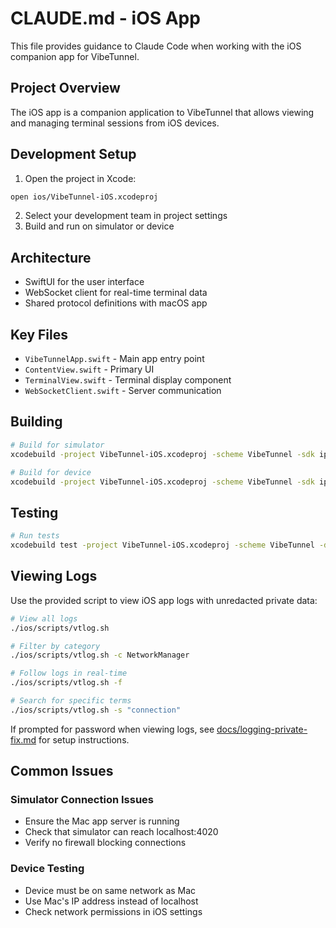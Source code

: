 # CLAUDE.md - iOS App

This file provides guidance to Claude Code when working with the iOS companion app for VibeTunnel.

## Project Overview

The iOS app is a companion application to VibeTunnel that allows viewing and managing terminal sessions from iOS devices.

## Development Setup

1. Open the project in Xcode:
```bash
open ios/VibeTunnel-iOS.xcodeproj
```

2. Select your development team in project settings
3. Build and run on simulator or device

## Architecture

- SwiftUI for the user interface
- WebSocket client for real-time terminal data
- Shared protocol definitions with macOS app

## Key Files

- `VibeTunnelApp.swift` - Main app entry point
- `ContentView.swift` - Primary UI
- `TerminalView.swift` - Terminal display component
- `WebSocketClient.swift` - Server communication

## Building

```bash
# Build for simulator
xcodebuild -project VibeTunnel-iOS.xcodeproj -scheme VibeTunnel -sdk iphonesimulator

# Build for device
xcodebuild -project VibeTunnel-iOS.xcodeproj -scheme VibeTunnel -sdk iphoneos
```

## Testing

```bash
# Run tests
xcodebuild test -project VibeTunnel-iOS.xcodeproj -scheme VibeTunnel -destination 'platform=iOS Simulator,name=iPhone 15'
```

## Viewing Logs

Use the provided script to view iOS app logs with unredacted private data:

```bash
# View all logs
./ios/scripts/vtlog.sh

# Filter by category
./ios/scripts/vtlog.sh -c NetworkManager

# Follow logs in real-time
./ios/scripts/vtlog.sh -f

# Search for specific terms
./ios/scripts/vtlog.sh -s "connection"
```

If prompted for password when viewing logs, see [docs/logging-private-fix.md](../docs/logging-private-fix.md) for setup instructions.

## Common Issues

### Simulator Connection Issues
- Ensure the Mac app server is running
- Check that simulator can reach localhost:4020
- Verify no firewall blocking connections

### Device Testing
- Device must be on same network as Mac
- Use Mac's IP address instead of localhost
- Check network permissions in iOS settings